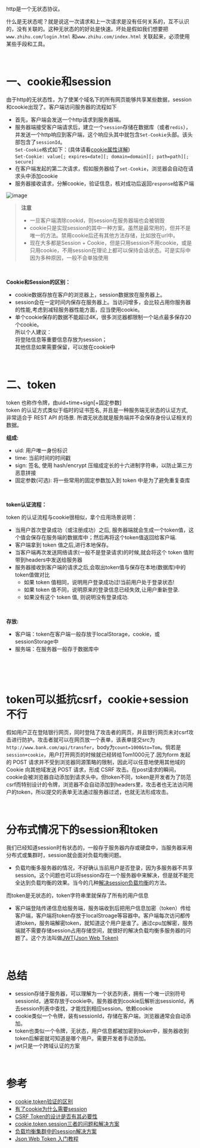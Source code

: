 
http是一个无状态协议。

什么是无状态呢？就是说这一次请求和上一次请求是没有任何关系的，互不认识的，没有关联的。这种无状态的的好处是快速。坏处是假如我们想要把 `www.zhihu.com/login.html` 和`www.zhihu.com/index.html` 关联起来，必须使用某些手段和工具。

<br>

# 一、cookie和session

由于http的无状态性，为了使某个域名下的所有网页能够共享某些数据，session和cookie出现了。客户端访问服务器的流程如下

- 首先，客户端会发送一个http请求到服务器端。<br>
- 服务器端接受客户端请求后，建立一个`session`存储在数据库（或者`redis`），并发送一个http响应到客户端，这个响应头其中就包含`Set-Cookie`头部。该头部包含了`sessionId`。<br>
  `Set-Cookie`格式如下：(具体请看[cookie属性详解](https://github.com/Vuact/Blog/blob/main/base/http/cookie%E5%B1%9E%E6%80%A7%E8%AF%A6%E8%A7%A3.md))<br>
  `Set-Cookie: value[; expires=date][; domain=domain][; path=path][; secure]` <br>
- 在客户端发起的第二次请求，假如服务器给了`set-Cookie`，浏览器会自动在请求头中添加cookie<br>
- 服务器接收请求，分解cookie，验证信息，核对成功后返回`response`给客户端

![image](https://user-images.githubusercontent.com/74364990/109837335-07981e80-7c80-11eb-9be3-be5add3882b2.png)

>**注意**
>- 一旦客户端清除cookid，则session在服务器端也会被销毁
>- cookie只是实现session的其中一种方案。虽然是最常用的，但并不是唯一的方法。禁用cookie后还有其他方法存储，比如放在url中。
>- 现在大多都是Session + Cookie，但是只用session不用cookie，或是只用cookie，不用session在理论上都可以保持会话状态。可是实际中因为多种原因，一般不会单独使用

<br>

**Cookie和Session的区别：**

- cookie数据存放在客户的浏览器上，session数据放在服务器上。
- session会在一定时间内保存在服务器上。当访问增多，会比较占用你服务器的性能,考虑到减轻服务器性能方面，应当使用cookie。
- 单个cookie保存的数据不能超过4K，很多浏览器都限制一个站点最多保存20个cookie。<br>
  所以个人建议：<br>
  将登陆信息等重要信息存放为session；<br>
  其他信息如果需要保留，可以放在cookie中


<br>

# 二、token

token 也称作令牌，由uid+time+sign[+固定参数]<br>
token 的认证方式类似于临时的证书签名, 并且是一种服务端无状态的认证方式, 非常适合于 REST API 的场景. 所谓无状态就是服务端并不会保存身份认证相关的数据。

**组成:**

- uid: 用户唯一身份标识
- time: 当前时间的时间戳
- sign: 签名, 使用 hash/encrypt 压缩成定长的十六进制字符串，以防止第三方恶意拼接
- 固定参数(可选): 将一些常用的固定参数加入到 token 中是为了避免重复查库

<br>

**token认证流程：** 

token 的认证流程与cookie很相似，拿个应用场景说明：

- 当用户首次登录成功（或注册成功）之后, 服务器端就会生成一个token值，这个值会保存在服务端的数据库中；然后再将这个token值返回给客户端.
- 客户端拿到 token 值之后,进行本地保存。
- 当客户端再次发送网络请求(一般不是登录请求)的时候,就会将这个 token 值附带到headers中发送给服务器
- 服务器接收到客户端的请求之后,会取出token值与保存在本地(数据库)中的token值做对比
  - 如果 token 值相同，说明用户登录成功过!当前用户处于登录状态!
  - 如果 token 值不同，说明原来的登录信息已经失效,让用户重新登录.
  - 如果没有这个 token 值, 则说明没有登录成功.
  
<br>

**存放:**

- 客户端：token在客户端一般存放于localStorage，cookie，或sessionStorage中
- 服务端：在服务器一般存于数据库中


<br><br><br>

# token可以抵抗csrf，cookie+session不行

假如用户正在登陆银行网页，同时登陆了攻击者的网页，并且银行网页未对csrf攻击进行防护。攻击者就可以在网页放一个表单，该表单提交src为`http://www.bank.com/api/transfer`，body为`count=1000&to=Tom`。倘若是`session+cookie`，用户打开网页的时候就已经转给Tom1000元了.因为form 发起的 POST 请求并不受到浏览器同源策略的限制，因此可以任意地使用其他域的 Cookie 向其他域发送 POST 请求，形成 CSRF 攻击。在post请求的瞬间，cookie会被浏览器自动添加到请求头中。但token不同，token是开发者为了防范csrf而特别设计的令牌，浏览器不会自动添加到headers里，攻击者也无法访问用户的token，所以提交的表单无法通过服务器过滤，也就无法形成攻击。

<br>

# 分布式情况下的session和token

我们已经知道session时有状态的，一般存于服务器内存或硬盘中，当服务器采用分布式或集群时，session就会面对负载均衡问题。

- 负载均衡多服务器的情况，不好确认当前用户是否登录，因为多服务器不共享session。这个问题也可以将session存在一个服务器中来解决，但是就不能完全达到负载均衡的效果。当今的几种[解决session负载均衡](https://blog.51cto.com/zhibeiwang/1965018)的方法。

而token是无状态的，token字符串里就保存了所有的用户信息

- 客户端登陆传递信息给服务端，服务端收到后把用户信息加密（token）传给客户端，客户端将token存放于localStroage等容器中。客户端每次访问都传递token，服务端解密token，就知道这个用户是谁了。通过cpu加解密，服务端就不需要存储session占用存储空间，就很好的解决负载均衡多服务器的问题了。这个方法叫做[JWT(Json Web Token)](http://www.ruanyifeng.com/blog/2018/07/json_web_token-tutorial.html)

<br>

# 总结

- session存储于服务器，可以理解为一个状态列表，拥有一个唯一识别符号sessionId，通常存放于cookie中。服务器收到cookie后解析出sessionId，再去session列表中查找，才能找到相应session。依赖cookie
- cookie类似一个令牌，装有sessionId，存储在客户端，浏览器通常会自动添加。
- token也类似一个令牌，无状态，用户信息都被加密到token中，服务器收到token后解密就可知道是哪个用户。需要开发者手动添加。
- jwt只是一个跨域认证的方案

<br>

# 参考

- [cookie,token验证的区别](https://www.jianshu.com/p/c33f5777c2eb)
- [有了cookie为什么需要session](https://segmentfault.com/q/1010000016504003)
- [CSRF Token的设计是否有其必要性](https://segmentfault.com/q/1010000000713614)
- [cookie,token,session三者的问题和解决方案](https://junyiseo.com/php/757.html)
- [负载均衡集群中的session解决方案](https://blog.51cto.com/zhibeiwang/1965018)
- [Json Web Token 入门教程](http://www.ruanyifeng.com/blog/2018/07/json_web_token-tutorial.html)
